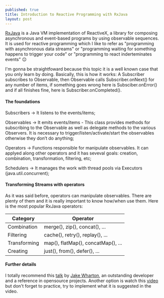 ```yaml
---
published: true
title: Introduction to Reactive Programming with RxJava
layout: post
---
```


[RxJava] is a Java VM implementation of ReactiveX, a library for composing asynchronous and event-based programs by using observable sequences. It is used for reactive programming which I like to refer as "programming with asynchronous data streams" or "programming waiting for something happens to trigger your code" or "programming to react inderteminates events" :neutral_face:

I'm gonna be straightfoward because this topic it is a well known case that you only learn by doing. Basically, this is how it works: A Subscriber subscribes to Observable, then Observable calls Subscriber.onNext() for any number of items, if something goes wrong here is Subsciber.onError() and if all finishes fine, here is Subscriber.onCompleted().

#### The foundations 

Subscribers
	-> It listens to the events/items;

Observables 
	-> It emits events/items - This class provides methods for subscribing to the Observable as well as delegate methods to the various Observers. It is necessary to trigger/listen/activate/start the observables otherwise they don’t do anything;

Operators
	-> Functions responsible for manipulate observables. It can applyed along other operators and it has seveval goals: creation, combination, transformation, filtering, etc;

Schedulers
	-> It manages the work with thread pools via Executors (java.util.concurrent);

#### Transforming Streams with operators

As it was said before, operators can manipulate observables. There are plenty of them and it is really important to know how/when use them. Here is the most popular RxJava operators:

Category | Operator
-------- | --------
Combination | merge(), zip(), concat(), ...
Filtering | cache(), retry(), replay(), ...
Transforming | map(), flatMap(), concatMap(), ...
Creating | just(), from(), defer(), ...

#### Further details 

I totally recommend this [talk] by [Jake Wharton], an outstanding developer and a reference in opensource projects. Another option is watch this [video] but don't forget to practice, try to implement what it is suggested in the video.

[RxJava]: https://github.com/ReactiveX/RxJava
[talk]: https://www.youtube.com/watch?v=htIXKI5gOQU
[Jake Wharton]: http://jakewharton.com/
[video]:  https://www.youtube.com/watch?v=k3D0cWyNno4 
